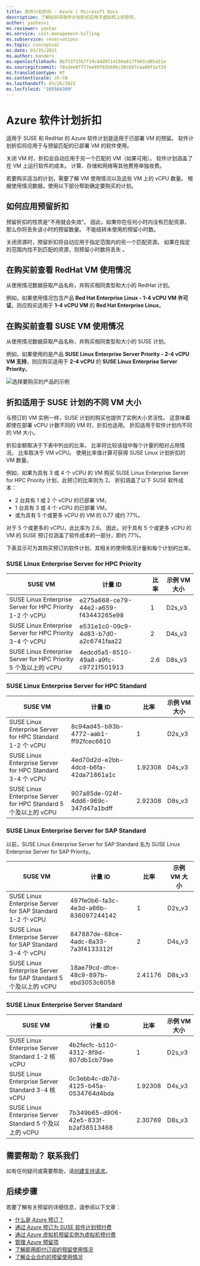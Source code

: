 ```yaml
---
title: 软件计划折扣 - Azure | Microsoft Docs
description: 了解如何将软件计划折扣应用于虚拟机上的软件。
author: yashesvi
ms.reviewer: yashar
ms.service: cost-management-billing
ms.subservice: reservations
ms.topic: conceptual
ms.date: 03/25/2021
ms.author: banders
ms.openlocfilehash: 8bf53715b7f19c44d9114150e617f903cd05a51e
ms.sourcegitcommit: f0a3ee8ff77ee89f83b69bc30cb87caa80f1e724
ms.translationtype: HT
ms.contentlocale: zh-CN
ms.lasthandoff: 03/26/2021
ms.locfileid: "105566309"
---
```

# <a name="azure-software-plan-discount"></a>Azure 软件计划折扣

适用于 SUSE 和 RedHat 的 Azure 软件计划是适用于已部署 VM 的预留。 软件计划折扣将应用于与预留匹配的已部署 VM 的软件使用。

关闭 VM 时，折扣会自动应用于另一个匹配的 VM（如果可用）。 软件计划涵盖了在 VM 上运行软件的成本。 计算、存储和网络等其他费用单独收费。

若要购买适当的计划，需要了解 VM 使用情况以及这些 VM 上的 vCPU 数量。 根据使用情况数据，使用以下部分帮助确定要购买的计划。

## <a name="how-reservation-discount-is-applied"></a>如何应用预留折扣

预留折扣的性质是“不用就会失效”。 因此，如果你在任何小时内没有匹配资源，那么你将丢失该小时的预留数量。 不能结转未使用的预留小时数。

关闭资源时，预留折扣将自动应用于指定范围内的另一个匹配资源。 如果在指定的范围内找不到匹配的资源，则预留小时数将丢失  。

## <a name="review-redhat-vm-usage-before-you-buy"></a>在购买前查看 RedHat VM 使用情况

从使用情况数据获取产品名称，并购买相同类型和大小的 RedHat 计划。

例如，如果使用情况包含产品 **Red Hat Enterprise Linux - 1-4 vCPU VM 许可证**，则应购买适用于 **1-4 vCPU VM** 的 **Red Hat Enterprise Linux**。

<!--ADD RHEL SCREENSHOT -->

## <a name="review-suse-vm-usage-before-you-buy"></a>在购买前查看 SUSE VM 使用情况

从使用情况数据获取产品名称，并购买相同类型和大小的 SUSE 计划。

例如，如果使用的是产品 **SUSE Linux Enterprise Server Priority - 2-4 vCPU VM 支持**，则应购买适用于 **2-4 vCPU** 的 **SUSE Linux Enterprise Server Priority**。

![选择要购买的产品的示例](./media/understand-suse-reservation-charges/select-suse-linux-enterprise-server-priority-2-4-vcpu.png)

## <a name="discount-applies-to-different-vm-sizes-for-suse-plans"></a>折扣适用于 SUSE 计划的不同 VM 大小

与预订的 VM 实例一样，SUSE 计划的购买也提供了实例大小灵活性。 这意味着即使在部署 vCPU 计数不同的 VM 时，折扣也适用。 折扣适用于软件计划内不同的 VM 大小。

折扣金额取决于下表中列出的比率。 比率将比较该组中每个计量的相对占用情况。 比率取决于 VM vCPU。 使用比率值计算可获得 SUSE Linux 计划折扣的 VM 数量。

例如，如果为具有 3 或 4 个 vCPU 的 VM 购买 SUSE Linux Enterprise Server for HPC Priority 计划，此预订的比率则为 2。 折扣涵盖了以下 SUSE 软件成本：

- 2 台具有 1 或 2 个 vCPU 的已部署 VM，
- 1 台具有 3 或 4 个 vCPU 的已部署 VM，
- 或为具有 5 个或更多 vCPU 的 VM 的 0.77 或约 77%。

对于 5 个或更多的 vCPU，此比率为 2.6。 因此，对于具有 5 个或更多 vCPU 的 VM 的 SUSE 预订仅涵盖了软件成本的一部分，即约 77%。

下表显示可为其购买预订的软件计划、其相关的使用情况计量和每个计划的比率。

### <a name="suse-linux-enterprise-server-for-hpc-priority"></a>SUSE Linux Enterprise Server for HPC Priority

|SUSE VM | 计量 ID| 比率| 示例 VM 大小|
| -------| ------------------------| --- |--- |
|SUSE Linux Enterprise Server for HPC Priority 1-2 个 vCPU|e275a668-ce79-44e2-a659-f43443265e98|1|D2s_v3|
|SUSE Linux Enterprise Server for HPC Priority 3-4 个 vCPU|e531e1c0-09c9-4d83-b7d0-a2c6741faa22|2|D4s_v3|
|SUSE Linux Enterprise Server for HPC Priority 5 个及以上的 vCPU|4edcd5a5-8510-49a8-a9fc-c9721f501913|2.6|D8s_v3|

### <a name="suse-linux-enterprise-server-for-hpc-standard"></a>SUSE Linux Enterprise Server for HPC Standard

|SUSE VM | 计量 ID | 比率|示例 VM 大小|
| ------- | --- | ------------------------| --- |
|SUSE Linux Enterprise Server for HPC Standard 1-2 个 vCPU |8c94ad45-b93b-4772-aab1-ff92fcec6610|1|D2s_v3|
|SUSE Linux Enterprise Server for HPC Standard 3-4 个 vCPU|4ed70d2d-e2bb-4dcd-b6fa-42da71861a1c|1.92308|D4s_v3|
|SUSE Linux Enterprise Server for HPC Standard 5 个及以上的 vCPU |907a85de-024f-4dd6-969c-347d47a1bdff|2.92308|D8s_v3|

### <a name="suse-linux-enterprise-server-for-sap-standard"></a>SUSE Linux Enterprise Server for SAP Standard

以前，SUSE Linux Enterprise Server for SAP Standard 名为 SUSE Linux Enterprise Server for SAP Priority。

|SUSE VM | 计量 ID | 比率|示例 VM 大小|
| ------- |------------------------| --- | --- |
|SUSE Linux Enterprise Server for SAP Standard 1-2 个 vCPU|497fe0b6-fa3c-4e3d-a66b-836097244142|1|D2s_v3|
|SUSE Linux Enterprise Server for SAP Standard 3-4 个 vCPU |847887de-68ce-4adc-8a33-7a3f4133312f|2|D4s_v3|
|SUSE Linux Enterprise Server for SAP Standard 5 个及以上的 vCPU |18ae79cd-dfce-48c9-897b-ebd3053c6058|2.41176|D8s_v3|

### <a name="suse-linux-enterprise-server-standard"></a>SUSE Linux Enterprise Server Standard

|SUSE VM | 计量 ID | 比率|示例 VM 大小|
| ------- |------------------------| --- |--- |
|SUSE Linux Enterprise Server Standard 1-2 核 vCPU |4b2fecfc-b110-4312-8f9d-807db1cb79ae|1|D2s_v3|
|SUSE Linux Enterprise Server Standard 3-4 核 vCPU |0c3ebb4c-db7d-4125-b45a-0534764d4bda|1.92308|D4s_v3|
|SUSE Linux Enterprise Server Standard 5 个及以上的 vCPU |7b349b65-d906-42e5-833f-b2af38513468|2.30769| D8s_v3|

## <a name="need-help-contact-us"></a>需要帮助？ 联系我们

如有任何疑问或需要帮助，请[创建支持请求](https://go.microsoft.com/fwlink/?linkid=2083458)。

## <a name="next-steps"></a>后续步骤

若要了解有关预留的详细信息，请参阅以下文章：

- [什么是 Azure 预订？](save-compute-costs-reservations.md)
- [通过 Azure 预订为 SUSE 软件计划预付费](../../virtual-machines/linux/prepay-suse-software-charges.md)
- [通过 Azure 虚拟机预留实例为虚拟机预付费](../../virtual-machines/prepay-reserved-vm-instances.md)
- [管理 Azure 预留项](manage-reserved-vm-instance.md)
- [了解即用即付订阅的预留使用情况](understand-reserved-instance-usage.md)
- [了解企业合约的预留使用情况](understand-reserved-instance-usage-ea.md)